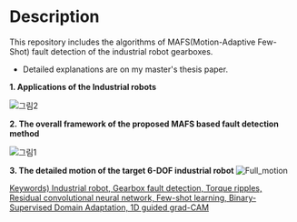 # Description

This repository includes  the algorithms of MAFS(Motion-Adaptive Few-Shot) fault detection of the industrial robot gearboxes.

* Detailed explanations are on my master's thesis paper.

**1. Applications of the Industrial robots**

![그림2](https://user-images.githubusercontent.com/41467632/77718480-67288b80-7026-11ea-80e1-bd0b2fd2e562.png)

**2. The overall framework of the proposed MAFS based fault detection method**

![그림1](https://user-images.githubusercontent.com/41467632/77718476-609a1400-7026-11ea-8fb5-ebc417919487.png)

**3. The detailed motion of the target 6-DOF industrial robot**
![Full_motion](https://user-images.githubusercontent.com/41467632/76216115-5cfb4480-6253-11ea-87a2-979e26965588.gif)

<u>Keywords) Industrial robot, Gearbox fault detection, Torque ripples, Residual convolutional neural network, Few-shot learning, 
          Binary-Supervised Domain Adaptation, 1D guided grad-CAM</u>


